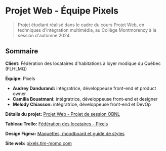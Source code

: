 # Projet Web - Équipe Pixels

> Projet étudiant réalisé dans le cadre du cours Projet Web, en techniques d'intégration multimédia, au Collège Montmorency à la session d'automne 2024.

## Sommaire

**Client:** Fédération des locataires d'habitations à loyer modique du Québec (FLHLMQ)

**Équipe:** Pixels
- **Audrey Dandurand:** intégratrice, développeuse front-end et product owner
- **Camilia Bouatmani:** intégratrice, développeuse front-end et designer
- **Melody Chiasson:** intégratrice, développeuse front-end et DevOp

**Détails du projet:** [Projet Web - Projet de session OBNL](https://tim-montmorency.com/timdoc/582-518MO/projet/)

**Tableau Trello:** [Fédération des locataires - Pixels](https://trello.com/b/ZLXD2J0r/federation-des-locataires-pixels)

**Design Figma:** [Maquettes, moodboard et guide de styles](https://www.figma.com/design/smTjeKb41EfbTsTJKIttFV/Design-OBNL?node-id=15-2&t=9CHDU19QOjXOFN8C-1)

**Site web:** [pixels.tim-momo.com](https://pixels.tim-momo.com/)